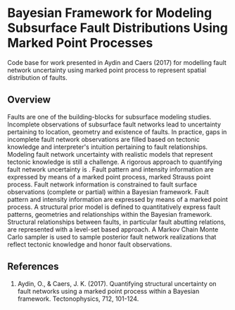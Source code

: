 # Bayesian Framework for Modeling Subsurface Fault Distributions Using Marked Point Processes
Code base for work presented in Aydin and Caers (2017) for modelling fault network uncertainty using marked point process to represent spatial distribution of faults.

## Overview
Faults are one of the building-blocks for subsurface modeling studies. Incomplete observations of subsurface fault networks lead to uncertainty pertaining to location, geometry and existence of faults. In practice, gaps in incomplete fault network observations are filled based on tectonic knowledge and interpreter's intuition pertaining to fault relationships. Modeling fault network uncertainty with realistic models that represent tectonic knowledge is still a challenge. A rigorous approach to quantifying fault network uncertainty is . Fault pattern and intensity information are expressed by means of a marked point process, marked Strauss point process. Fault network information is constrained to fault surface observations (complete or partial) within a Bayesian framework. Fault pattern and intensity information are expressed by means of a marked point process. A structural prior model is defined to quantitatively express fault patterns, geometries and relationships within the Bayesian framework. Structural relationships between faults, in particular fault abutting relations, are represented with a level-set based approach. A Markov Chain Monte Carlo sampler is used to sample posterior fault network realizations that reflect tectonic knowledge and honor fault observations.

## References
1. Aydin, O., & Caers, J. K. (2017). Quantifying structural uncertainty on fault networks using a marked point process within a Bayesian framework. Tectonophysics, 712, 101-124.
